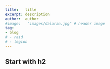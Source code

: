 ```yaml
---
title:   title
excerpt: description
author:  author
#image:   "images/dalaran.jpg" # header image
tag:
- blog
# - raid
# - legion
---
```


## Start with h2
